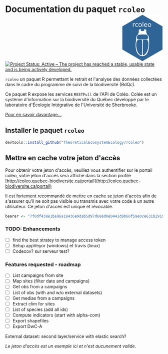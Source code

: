 # Documentation du paquet `rcoleo` <img src="man/figures/rcoleo.svg" width="130" height="150" align="right"/>

[![Project Status: Active – The project has reached a stable, usable state and is being actively developed.](http://www.repostatus.org/badges/latest/active.svg)](http://www.repostatus.org/#active)

`rcoleo` un paquet R permettant le retrait et l'analyse des données collectées dans le cadre du programme de suivi de la biodiversité (BdQc).

Ce paquet R expose les services `RESTFull` de l'API de Coléo. Colée est un système d'information sur la biodiversité du Québec développé par le laboratoire d'Écologie Intégrative de l'Université de Sherbrooke.

[Pour en savoir davantage...](https://coleo.biodiversite-quebec.ca/docs/)


## Installer le paquet `rcoleo`

```r
devtools::install_github("TheoreticalEcosystemEcology/rcoleo")
```

## Mettre en cache votre jeton d'accès

Pour obtenir votre jeton d'accès, veuillez vous authentifier sur le portail coleo, votre jeton d'accès sera affiché dans la section profile [http://coleo.quebec-biodiversite.ca/portail](http://coleo.quebec-biodiversite.ca/portail)

Il est fortement recommandé de mettre en cache se jeton d'accès afin de s'assurer qu'il ne soit pas visible ou transmis avec votre code à un autre utilisateur. Ce jeton d'accès est unique et révocable.

```r
bearer <- "7f8df438e1be96a18436e9dab5d97d68ed0e0441d9b68f59e0ce631b2919f3aa"
```

### TODO: Enhancements

- [ ] find the best stratey to manage access token
- [ ] Setup appVeyor (windows) et travis (linux)
- [ ] Codecov? sur serveur test?

### Features requested - roadmap

- [ ] List campaigns from site
- [ ] Map sites (filter date and campaigns)
- [ ] Get obs from a campaigns
- [ ] List of obs (with and w/o external datasets)
- [ ] Get medias from a campaigns
- [ ] Extract clim for sites
- [ ] List of species (add all ids)
- [ ] Compute indicators (start with alpha-com)
- [ ] Export shapefiles
- [ ] Export DwC-A

External dataset: second layer/service with elastic search?

*Le jeton d'accès est un exemple ici et n'est aucunement valide.*
